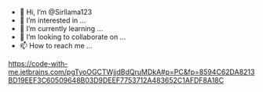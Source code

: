 - 👋 Hi, I’m @Sirllama123
- 👀 I’m interested in ...
- 🌱 I’m currently learning ...
- 💞️ I’m looking to collaborate on ...
- 📫 How to reach me ...

https://code-with-me.jetbrains.com/pgTyoOGCTWjjdBdQruMDkA#p=PC&fp=8594C62DA8213BD19EEF3C60509648B03D9DEEF7753712A483652C1AFDF8A18C

<!---
Sirllama123/Sirllama123 is a ✨ special ✨ repository because its `README.md` (this file) appears on your GitHub profile.
You can click the Preview link to take a look at your changes.
--->
